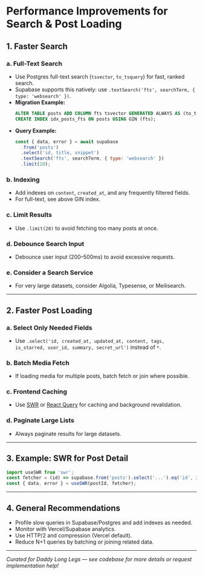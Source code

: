 # Performance Improvements for Search & Post Loading

## 1. Faster Search

### a. Full-Text Search
- Use Postgres full-text search (`tsvector`, `to_tsquery`) for fast, ranked search.
- Supabase supports this natively: use `.textSearch('fts', searchTerm, { type: 'websearch' })`.
- **Migration Example:**
  ```sql
  ALTER TABLE posts ADD COLUMN fts tsvector GENERATED ALWAYS AS (to_tsvector('english', content)) STORED;
  CREATE INDEX idx_posts_fts ON posts USING GIN (fts);
  ```
- **Query Example:**
  ```js
  const { data, error } = await supabase
    .from('posts')
    .select('id, title, snippet')
    .textSearch('fts', searchTerm, { type: 'websearch' })
    .limit(20);
  ```

### b. Indexing
- Add indexes on `content`, `created_at`, and any frequently filtered fields.
- For full-text, see above GIN index.

### c. Limit Results
- Use `.limit(20)` to avoid fetching too many posts at once.

### d. Debounce Search Input
- Debounce user input (200–500ms) to avoid excessive requests.

### e. Consider a Search Service
- For very large datasets, consider Algolia, Typesense, or Meilisearch.

---

## 2. Faster Post Loading

### a. Select Only Needed Fields
- Use `.select('id, created_at, updated_at, content, tags, is_starred, user_id, summary, secret_url')` instead of `*`.

### b. Batch Media Fetch
- If loading media for multiple posts, batch fetch or join where possible.

### c. Frontend Caching
- Use [SWR](https://swr.vercel.app/) or [React Query](https://tanstack.com/query/latest) for caching and background revalidation.

### d. Paginate Large Lists
- Always paginate results for large datasets.

---

## 3. Example: SWR for Post Detail

```js
import useSWR from 'swr';
const fetcher = (id) => supabase.from('posts').select('...').eq('id', id).single();
const { data, error } = useSWR(postId, fetcher);
```

---

## 4. General Recommendations
- Profile slow queries in Supabase/Postgres and add indexes as needed.
- Monitor with Vercel/Supabase analytics.
- Use HTTP/2 and compression (Vercel default).
- Reduce N+1 queries by batching or joining related data.

---

*Curated for Daddy Long Legs — see codebase for more details or request implementation help!* 
